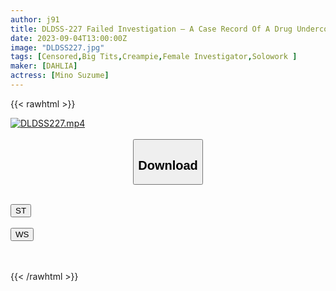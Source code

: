 ```yaml
---
author: j91
title: DLDSS-227 Failed Investigation – A Case Record Of A Drug Undercover Investigator Falling Into A Kimeseku Swamp Suzume Mino
date: 2023-09-04T13:00:00Z
image: "DLDSS227.jpg"
tags: [Censored,Big Tits,Creampie,Female Investigator,Solowork ]
maker: [DAHLIA]
actress: [Mino Suzume]
---
```



{{< rawhtml >}}

<div class="video" data-videoid="eGDPAWG6OBHYd7a">
    <a href="javascript:;">
        <img src="https://my.j91.asia/posts/DLDSS227/DLDSS227.jpg" width="WIDTH" height="HEIGHT" alt="DLDSS227.mp4" loading="lazy">
    </a>
</div>

<script type="text/javascript" src="https://j91.asia/asset/on-demand-st.js"></script>

<br>
  <link rel="stylesheet" href="https://j91.asia/asset/bs5.css">
  
  <center>
  <button class="btn btn-primary" type="button" data-bs-toggle="collapse" data-bs-target=".multi-collapse" aria-expanded="false" aria-controls="multiCollapseExample1 multiCollapseExample2"><h2>Download</h2></button></center>
</p>
<div class="row">
  <div class="col">
    <div class="collapse multi-collapse" id="multiCollapseExample1">
      <div class="card card-body">
	      	      <br>
<div class="buttons">  
<a href="https://streamtape.to/v/eGDPAWG6OBHYd7a"><button class="btn-hover color-3"><i class="fa fa-download"></i> ST</button></a></div>
    </div>
  </div>
</div>
  <div class="col">
    <div class="collapse multi-collapse" id="multiCollapseExample2">
      <div class="card card-body">
	      <br>
<div class="buttons">
    <a href="https://wolfstream.tv/3oyjjfsnmeip"><button class="btn-hover color-9"><i class="fa fa-download"></i> WS</button></a></div>
<br><br>
      </div>
    </div>
  </div>
</div>

{{< /rawhtml >}}
